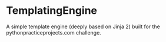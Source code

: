 TemplatingEngine
================

A simple template engine (deeply based on Jinja 2) built for the pythonpracticeprojects.com challenge.
